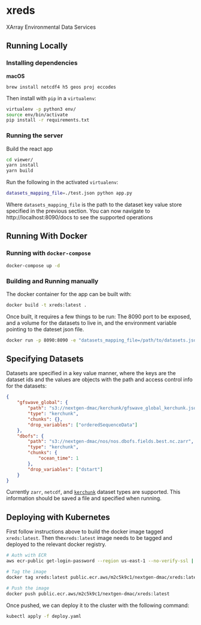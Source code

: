 # xreds

XArray Environmental Data Services

## Running Locally

### Installing dependencies

**macOS**

```
brew install netcdf4 h5 geos proj eccodes
```

Then install with `pip` in a `virtualenv`:

```bash
virtualenv -p python3 env/ 
source env/bin/activate
pip install -r requirements.txt
```

### Running the server

Build the react app

```bash
cd viewer/
yarn install 
yarn build
```

Run the following in the activated `virtualenv`:

```bash 
datasets_mapping_file=./test.json python app.py
```

Where `datasets_mapping_file` is the path to the dataset key value store specified in the previous section. You can now navigate to http://localhost:8090/docs to see the supported operations 

## Running With Docker

### Running with `docker-compose`

```bash
docker-compose up -d
```

### Building and Running manually 

The docker container for the app can be built with: 

```bash
docker build -t xreds:latest .
```

Once built, it requires a few things to be run: The 8090 port to be exposed, and a volume for the datasets to live in, and the environment variable pointing to the dateset json file.

```bash 
docker run -p 8090:8090 -e "datasets_mapping_file=/path/to/datasets.json" -v "/path/to/datasets:/opt/xreds/datasets" xreds:latest
```

## Specifying Datasets

Datasets are specified in a key value manner, where the keys are the dataset ids and the values are objects with the path and access control info for the datasets: 

```json
{
    "gfswave_global": {
        "path": "s3://nextgen-dmac/kerchunk/gfswave_global_kerchunk.json",
        "type": "kerchunk", 
        "chunks": {}, 
        "drop_variables": ["orderedSequenceData"]
    }, 
    "dbofs": {
        "path": "s3://nextgen-dmac/nos/nos.dbofs.fields.best.nc.zarr", 
        "type": "kerchunk",
        "chunks": {
            "ocean_time": 1
        }, 
        "drop_variables": ["dstart"]
    }
}
```

Currently `zarr`, `netcdf`, and [`kerchunk`](https://github.com/fsspec/kerchunk) dataset types are supported. This information should be saved a file and specified when running.

## Deploying with Kubernetes

First follow instructions above to build the docker image tagged `xreds:latest`. Then the`xreds:latest` image needs to be tagged and deployed to the relevant docker registry. 

```bash
# Auth with ECR
aws ecr-public get-login-password --region us-east-1 --no-verify-ssl | docker login --username AWS --password-stdin public.ecr.aws/m2c5k9c1

# Tag the image
docker tag xreds:latest public.ecr.aws/m2c5k9c1/nextgen-dmac/xreds:latest

# Push the image
docker push public.ecr.aws/m2c5k9c1/nextgen-dmac/xreds:latest
```

Once pushed, we can deploy it to the cluster with the following command:

```bash
kubectl apply -f deploy.yaml
```